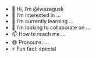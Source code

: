 - 👋 Hi, I’m @lwazagusk
- 👀 I’m interested in ...
- 🌱 I’m currently learning ...
- 💞️ I’m looking to collaborate on ...
- 📫 How to reach me ...
- 😄 Pronouns: ...
- ⚡ Fun fact: special

<!---
lwazagusk/lwazagusk is a ✨ special ✨ repository because its `README.md` (this file) appears on your GitHub profile.
You can click the Preview link to take a look at your changes.
--->
